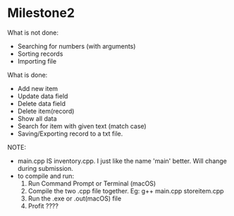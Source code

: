 # Milestone2

What is not done:
- Searching for numbers (with arguments)
- Sorting records
- Importing file

What is done:
- Add new item
- Update data field
- Delete data field
- Delete item(record)
- Show all data
- Search for item with given text (match case)
- Saving/Exporting record to a txt file.

NOTE: 
- main.cpp IS inventory.cpp. I just like the name 'main' better. Will change during submission.
- to compile and run:
    1. Run Command Prompt or Terminal (macOS)
    2. Compile the two .cpp file together. 
        Eg: g++ main.cpp storeitem.cpp
    3. Run the .exe or .out(macOS) file
    4. Profit ????
